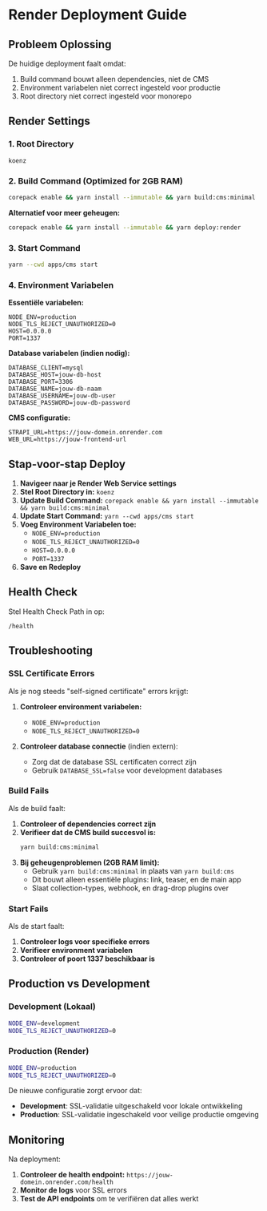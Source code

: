 # Render Deployment Guide

## Probleem Oplossing

De huidige deployment faalt omdat:
1. Build command bouwt alleen dependencies, niet de CMS
2. Environment variabelen niet correct ingesteld voor productie
3. Root directory niet correct ingesteld voor monorepo

## Render Settings

### 1. Root Directory
```
koenz
```

### 2. Build Command (Optimized for 2GB RAM)
```bash
corepack enable && yarn install --immutable && yarn build:cms:minimal
```

**Alternatief voor meer geheugen:**
```bash
corepack enable && yarn install --immutable && yarn deploy:render
```

### 3. Start Command
```bash
yarn --cwd apps/cms start
```

### 4. Environment Variabelen

**Essentiële variabelen:**
```
NODE_ENV=production
NODE_TLS_REJECT_UNAUTHORIZED=0
HOST=0.0.0.0
PORT=1337
```

**Database variabelen (indien nodig):**
```
DATABASE_CLIENT=mysql
DATABASE_HOST=jouw-db-host
DATABASE_PORT=3306
DATABASE_NAME=jouw-db-naam
DATABASE_USERNAME=jouw-db-user
DATABASE_PASSWORD=jouw-db-password
```

**CMS configuratie:**
```
STRAPI_URL=https://jouw-domein.onrender.com
WEB_URL=https://jouw-frontend-url
```

## Stap-voor-stap Deploy

1. **Navigeer naar je Render Web Service settings**
2. **Stel Root Directory in:** `koenz`
3. **Update Build Command:** `corepack enable && yarn install --immutable && yarn build:cms:minimal`
4. **Update Start Command:** `yarn --cwd apps/cms start`
5. **Voeg Environment Variabelen toe:**
   - `NODE_ENV=production`
   - `NODE_TLS_REJECT_UNAUTHORIZED=0`
   - `HOST=0.0.0.0`
   - `PORT=1337`
6. **Save en Redeploy**

## Health Check

Stel Health Check Path in op:
```
/health
```

## Troubleshooting

### SSL Certificate Errors
Als je nog steeds "self-signed certificate" errors krijgt:

1. **Controleer environment variabelen:**
   - `NODE_ENV=production`
   - `NODE_TLS_REJECT_UNAUTHORIZED=0`

2. **Controleer database connectie** (indien extern):
   - Zorg dat de database SSL certificaten correct zijn
   - Gebruik `DATABASE_SSL=false` voor development databases

### Build Fails
Als de build faalt:

1. **Controleer of dependencies correct zijn**
2. **Verifieer dat de CMS build succesvol is:**
   ```bash
   yarn build:cms:minimal
   ```
3. **Bij geheugenproblemen (2GB RAM limit):**
   - Gebruik `yarn build:cms:minimal` in plaats van `yarn build:cms`
   - Dit bouwt alleen essentiële plugins: link, teaser, en de main app
   - Slaat collection-types, webhook, en drag-drop plugins over

### Start Fails
Als de start faalt:

1. **Controleer logs voor specifieke errors**
2. **Verifieer environment variabelen**
3. **Controleer of poort 1337 beschikbaar is**

## Production vs Development

### Development (Lokaal)
```bash
NODE_ENV=development
NODE_TLS_REJECT_UNAUTHORIZED=0
```

### Production (Render)
```bash
NODE_ENV=production
NODE_TLS_REJECT_UNAUTHORIZED=0
```

De nieuwe configuratie zorgt ervoor dat:
- **Development**: SSL-validatie uitgeschakeld voor lokale ontwikkeling
- **Production**: SSL-validatie ingeschakeld voor veilige productie omgeving

## Monitoring

Na deployment:
1. **Controleer de health endpoint:** `https://jouw-domein.onrender.com/health`
2. **Monitor de logs** voor SSL errors
3. **Test de API endpoints** om te verifiëren dat alles werkt